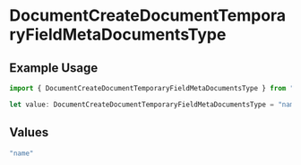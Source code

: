 # DocumentCreateDocumentTemporaryFieldMetaDocumentsType

## Example Usage

```typescript
import { DocumentCreateDocumentTemporaryFieldMetaDocumentsType } from "@documenso/sdk-typescript/models/operations";

let value: DocumentCreateDocumentTemporaryFieldMetaDocumentsType = "name";
```

## Values

```typescript
"name"
```
